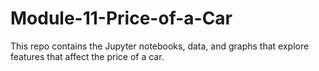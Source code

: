 # Module-11-Price-of-a-Car
This repo contains the Jupyter notebooks, data, and graphs that explore features that affect the price of a car.

